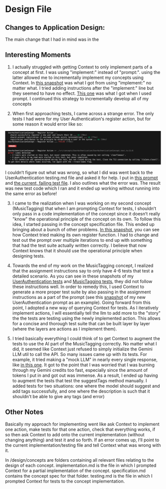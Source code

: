 # Design File

## Changes to Application Design:
The main change that I had in mind was in the


## Interesting Moments
1. I actually struggled with getting Context to only implement parts of a concept at first. I was using "implement:" instead of "prompt:". using the latter allowed me to incrementally implement my concepts using Context. In [this snapshot](context/design/concepts/UserAuthentication/implementation.md/steps/response.9eb27d0e.md) was what I got from using "implement:" no matter what. I tried adding instructions after the "implement:" line but they seemed to have no effect. [This one](context/design/concepts/UserAuthentication/implementation.md/steps/response.e9277c70.md) was what I got when I used prompt. I continued this strategy to incrementally develop all of my concepts

2. When first approaching tests, I came across a strange error. The only tests I had were for my User Authenticationʻs register action, but for some reason it would error like so:

![alt text](/media/error1.png)

I couldnʻt figure out what was wrong, so what I did was went back to the UserAuthentication testing.md file and asked it for help. I put in [this prompt](context/design/concepts/UserAuthentication/testing.md/steps/prompt.175523c2.md) and [the current, failing test file](context/design/concepts/UserAuthentication/testing.md/steps/file.d6057bde.md). I also outlines what the error was. The result was new test code which I ran and it ended up working without running into the same error as before!

3. I came to the realization when I was working on my second concept (MusicTagging) that when I am prompting Context for tests, I shouldnʻt only pass in a code implementation of the concept since it doesnʻt really "know" the operational principle of the concept on its own. To follow this idea, I started passing in the concept specification file. This ended up bringing about a bunch of other problems. [In this snapshot](context/design/concepts/MusicTagging/testing.md/20251011_151131.ee58ae05.md), you can see how Context tried making its own register function. I had to change and test out the prompt over multiple iterations to end up with something that had the test suite actually written correctly. I believe that now Context knows that it should use the operational principle when designing tests.

4. Towards the end of my work on the MusicTagging concept, I realized that the assignment instructions say to only have 4-6 tests that test a detailed scenario. As you can see in these snapshots of my [UserAuthentication tests](context/src/concepts/UserAuthentication/UserAuthenticationConcept.test.ts/20251011_141435.4f3cce5e.md) and [MusicTagging tests](context/src/concepts/MusicTagging/MusicTaggingConcept.test.ts/20251011_210555.ed240fa2.md), they did not follow these instructions well. In order to remedy this, I used Context to generate a more proper test suite by also passing in the assignment instructions as a part of the prompt (see this [snapshot](context/design/concepts/UserAuthentication/testing.md/steps/prompt.7fc64005.md) of my new UserAuthentication prompt as an example). Going forward from this point, I adopted a new way of querying Context for tests. As I iteratively implement actions, I will essentially tell the llm to add more to the "story" the the tests are testing using the newly implemented action. This allows for a concise and thorough test suite that can be built layer by layer (where the layers are actions as I implement them).

5. I tried basically everything I could think of to get Context to augment the tests to use the AI part of the MusicTagging correctly. No matter what I did, it seemed like Context just refused to simply initialize the Gemini LLM util to call the API. So many issues came up with its tests. For example, it tried making a "mock LLM" in nearly every single response, like [in this one](context/design/concepts/MusicTagging/testing.md/steps/response.caf51824.md). It got to the point that I was worried that I was burning through my Gemini credits too fast, especially since the amount of tokens I put in and got out was immense. As a result, I ended up having to augment the tests that test the suggestTags method manually. I added tests for two situations: one where the model should suggest and add tags successfully, and one where the description is such that it shouldn't be able to give any tags (and error)

## Other Notes

Basically my approach for implementing went like ask Context to implement one action, make tests for that one action, check that everything works, if so then ask Context to add onto the current implementation (without changing anything) and test it and so forth. If an error comes up, Iʻll point to the current implementation/testing file and tell Context what was wrong with it.

In /design/concepts are folders containing all relevant files relating to the design of each concept. implementation.md is the file in which I prompted Context for a partial implementation of the concept. specification.md contains the concept spec for that folder. testing.md is the file in which I prompted Context for tests to the concept implementation.
